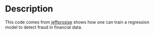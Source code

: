 # Description
This code comes from [jeffprosise](https://github.com/jeffprosise/Deep-Learning/blob/master/Fraud%20Detection.ipynb) shows how one can train a regression model to detect fraud in financial data.
